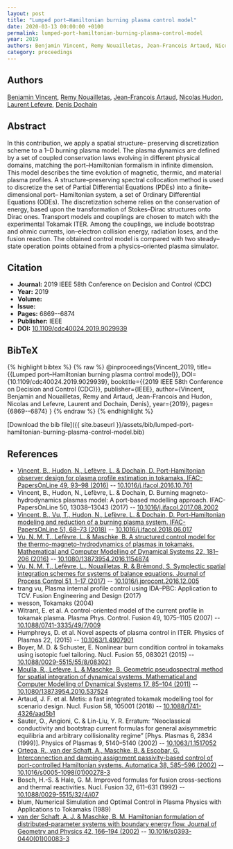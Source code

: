 ```yaml
---
layout: post
title: "Lumped port–Hamiltonian burning plasma control model"
date: 2020-03-13 00:00:00 +0100
permalink: lumped-port-hamiltonian-burning-plasma-control-model
year: 2019
authors: Benjamin Vincent, Remy Nouailletas, Jean-Francois Artaud, Nicolas Hudon, Laurent Lefevre, Denis Dochain
category: proceedings
---
```

 
## Authors
[Benjamin Vincent](authors/benjamin-vincent), [Remy Nouailletas](authors/remy-nouailletas), [Jean-Francois Artaud](authors/jean-francois-artaud), [Nicolas Hudon](authors/nicolas-hudon), [Laurent Lefevre](authors/laurent-lefevre), [Denis Dochain](authors/denis-dochain)
 
## Abstract
In this contribution, we apply a spatial structure– preserving discretization scheme to a 1–D burning plasma model. The plasma dynamics are defined by a set of coupled conservation laws evolving in different physical domains, matching the port–Hamiltonian formalism in infinite dimension. This model describes the time evolution of magnetic, thermic, and material plasma profiles. A structure–preserving spectral collocation method is used to discretize the set of Partial Differential Equations (PDEs) into a finite–dimensional port– Hamiltonian system, a set of Ordinary Differential Equations (ODEs). The discretization scheme relies on the conservation of energy, based upon the transformation of Stokes–Dirac structures onto Dirac ones. Transport models and couplings are chosen to match with the experimental Tokamak ITER. Among the couplings, we include bootstrap and ohmic currents, ion–electron collision energy, radiation loses, and the fusion reaction. The obtained control model is compared with two steady–state operation points obtained from a physics–oriented plasma simulator.
 
## Citation
- **Journal:** 2019 IEEE 58th Conference on Decision and Control (CDC)
- **Year:** 2019
- **Volume:** 
- **Issue:** 
- **Pages:** 6869--6874
- **Publisher:** IEEE
- **DOI:** [10.1109/cdc40024.2019.9029939](https://doi.org/10.1109/cdc40024.2019.9029939)
 
## BibTeX
{% highlight bibtex %}
{% raw %}
@inproceedings{Vincent_2019,
  title={{Lumped port–Hamiltonian burning plasma control model}},
  DOI={10.1109/cdc40024.2019.9029939},
  booktitle={{2019 IEEE 58th Conference on Decision and Control (CDC)}},
  publisher={IEEE},
  author={Vincent, Benjamin and Nouailletas, Remy and Artaud, Jean-Francois and Hudon, Nicolas and Lefevre, Laurent and Dochain, Denis},
  year={2019},
  pages={6869--6874}
}
{% endraw %}
{% endhighlight %}
 
[Download the bib file]({{ site.baseurl }}/assets/bib/lumped-port-hamiltonian-burning-plasma-control-model.bib)
 
## References
- [Vincent, B., Hudon, N., Lefèvre, L. & Dochain, D. Port-Hamiltonian observer design for plasma profile estimation in tokamaks. IFAC-PapersOnLine 49, 93–98 (2016)](port-hamiltonian-observer-design-for-plasma-profile-estimation-in-tokamaks) -- [10.1016/j.ifacol.2016.10.761](https://doi.org/10.1016/j.ifacol.2016.10.761)
- Vincent, B., Hudon, N., Lefèvre, L. & Dochain, D. Burning magneto-hydrodynamics plasmas model: A port-based modelling approach. IFAC-PapersOnLine 50, 13038–13043 (2017) -- [10.1016/j.ifacol.2017.08.2002](https://doi.org/10.1016/j.ifacol.2017.08.2002)
- [Vincent, B., Vu, T., Hudon, N., Lefèvre, L. & Dochain, D. Port-Hamiltonian modeling and reduction of a burning plasma system. IFAC-PapersOnLine 51, 68–73 (2018)](port-hamiltonian-modeling-and-reduction-of-a-burning-plasma-system) -- [10.1016/j.ifacol.2018.06.017](https://doi.org/10.1016/j.ifacol.2018.06.017)
- [Vu, N. M. T., Lefèvre, L. & Maschke, B. A structured control model for the thermo-magneto-hydrodynamics of plasmas in tokamaks. Mathematical and Computer Modelling of Dynamical Systems 22, 181–206 (2016)](a-structured-control-model-for-the-thermo-magneto-hydrodynamics-of-plasmas-in-tokamaks) -- [10.1080/13873954.2016.1154874](https://doi.org/10.1080/13873954.2016.1154874)
- [Vu, N. M. T., Lefèvre, L., Nouailletas, R. & Brémond, S. Symplectic spatial integration schemes for systems of balance equations. Journal of Process Control 51, 1–17 (2017)](symplectic-spatial-integration-schemes-for-systems-of-balance-equations) -- [10.1016/j.jprocont.2016.12.005](https://doi.org/10.1016/j.jprocont.2016.12.005)
- trang vu, Plasma internal profile control using IDA&#x2013;PBC: Application to TCV. Fusion Engineering and Design (2017)
- wesson, Tokamaks (2004)
- Witrant, E. et al. A control-oriented model of the current profile in tokamak plasma. Plasma Phys. Control. Fusion 49, 1075–1105 (2007) -- [10.1088/0741-3335/49/7/009](https://doi.org/10.1088/0741-3335/49/7/009)
- Humphreys, D. et al. Novel aspects of plasma control in ITER. Physics of Plasmas 22, (2015) -- [10.1063/1.4907901](https://doi.org/10.1063/1.4907901)
- Boyer, M. D. & Schuster, E. Nonlinear burn condition control in tokamaks using isotopic fuel tailoring. Nucl. Fusion 55, 083021 (2015) -- [10.1088/0029-5515/55/8/083021](https://doi.org/10.1088/0029-5515/55/8/083021)
- [Moulla, R., Lefèvre, L. & Maschke, B. Geometric pseudospectral method for spatial integration of dynamical systems. Mathematical and Computer Modelling of Dynamical Systems 17, 85–104 (2011)](geometric-pseudospectral-method-for-spatial-integration-of-dynamical-systems) -- [10.1080/13873954.2010.537524](https://doi.org/10.1080/13873954.2010.537524)
- Artaud, J. F. et al. Metis: a fast integrated tokamak modelling tool for scenario design. Nucl. Fusion 58, 105001 (2018) -- [10.1088/1741-4326/aad5b1](https://doi.org/10.1088/1741-4326/aad5b1)
- Sauter, O., Angioni, C. & Lin-Liu, Y. R. Erratum: “Neoclassical conductivity and bootstrap current formulas for general axisymmetric equilibria and arbitrary collisionality regime” [Phys. Plasmas 6, 2834 (1999)]. Physics of Plasmas 9, 5140–5140 (2002) -- [10.1063/1.1517052](https://doi.org/10.1063/1.1517052)
- [Ortega, R., van der Schaft, A., Maschke, B. & Escobar, G. Interconnection and damping assignment passivity-based control of port-controlled Hamiltonian systems. Automatica 38, 585–596 (2002)](interconnection-and-damping-assignment-passivity-based-control-of-port-controlled-hamiltonian-systems) -- [10.1016/s0005-1098(01)00278-3](https://doi.org/10.1016/s0005-1098(01)00278-3)
- Bosch, H.-S. & Hale, G. M. Improved formulas for fusion cross-sections and thermal reactivities. Nucl. Fusion 32, 611–631 (1992) -- [10.1088/0029-5515/32/4/i07](https://doi.org/10.1088/0029-5515/32/4/i07)
- blum, Numerical Simulation and Optimal Control in Plasma Physics with Applications to Tokamaks (1989)
- [van der Schaft, A. J. & Maschke, B. M. Hamiltonian formulation of distributed-parameter systems with boundary energy flow. Journal of Geometry and Physics 42, 166–194 (2002)](hamiltonian-formulation-of-distributed-parameter-systems-with-boundary-energy-flow) -- [10.1016/s0393-0440(01)00083-3](https://doi.org/10.1016/s0393-0440(01)00083-3)

